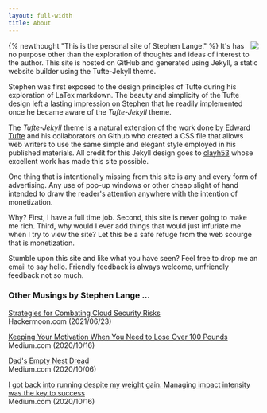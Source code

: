 ```yaml
---
layout: full-width
title: About
---
```


<img src="https://stephenlange.org/assets/img/author_small.jpg" style="float:right" />{% newthought "This is the personal site of Stephen Lange." %} It's has no purpose other than the exploration of thoughts and ideas of interest to the author. This site is hosted on GitHub and generated using Jekyll, a static website builder using the Tufte-Jekyll theme.

Stephen was first exposed to the design principles of Tufte during his exploration of LaTex markdown. The beauty and simplicity of the Tufte design left a lasting impression on Stephen that he readily implemented once he became aware of the *Tufte-Jekyll* theme.

The *Tufte-Jekyll* theme is a natural extension of the work done by [Edward Tufte](https://github.com/edwardtufte/tufte-css) and his collaborators on Github who created a CSS file that allows web writers to use the same simple and elegant style employed in his published materials. All credit for this Jekyll design goes to [clayh53](https://github.com/clayh53/tufte-jekyll) whose excellent work has made this site possible.

One thing that is intentionally missing from this site is any and every form of advertising. Any use of pop-up windows or other cheap slight of hand intended to draw the reader's attention anywhere with the intention of monetization.

Why? First, I have a full time job. Second, this site is never going to make me rich. Third, why would I ever add things that would just infuriate me when I try to view the site? Let this be a safe refuge from the web scourge that is monetization.

Stumble upon this site and like what you have seen? Feel free to drop me an email to say hello. Friendly feedback is always welcome, unfriendly feedback not so much.

### Other Musings by Stephen Lange ...

<a href="https://hackernoon.com/strategies-for-combating-cloud-security-risks-vviq35e9">Strategies for Combating Cloud Security Risks</a><br>
Hackermoon.com (2021/06/23)

<a href="https://medium.com/better-humans/countdown-to-adventure-one-pound-at-a-time-c8a44f211900?source=friends_link&sk=401f21b8f89bc4fe19c106ef09178efa">Keeping Your Motivation When You Need to Lose Over 100 Pounds</a><br>
Medium.com (2020/10/16)

<a href="https://medium.com/the-ascent/dads-empty-nest-dread-be2eedc1d7f7?source=friends_link&sk=b2f68d531b5e86a8afc89d2b503fa056">Dad's Empty Nest Dread</a><br>
Medium.com (2020/10/06)

<a href="https://medium.com/better-humans/i-got-back-into-running-despite-my-weight-gain-managing-impact-intensity-was-the-key-to-success-91ba3e9b0362?source=friends_link&sk=3389b20c776918cfc3c70caa4826eb79">I got back into running despite my weight gain. Managing impact intensity was the key to success</a><br>
Medium.com (2020/10/16)

